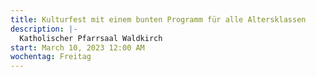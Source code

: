 ```yaml
---
title: Kulturfest mit einem bunten Programm für alle Altersklassen
description: |-
  Katholischer Pfarrsaal Waldkirch
start: March 10, 2023 12:00 AM
wochentag: Freitag
---
```

